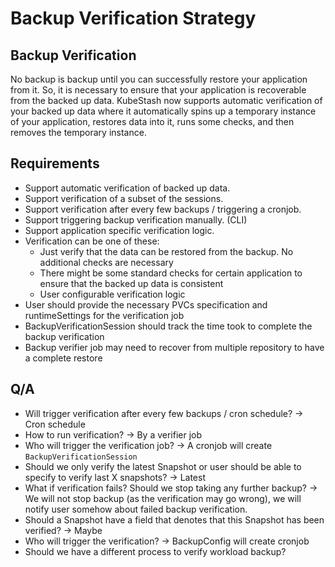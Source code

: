 # Backup Verification Strategy

## Backup Verification

No backup is backup until you can successfully restore your application from it. So, it is necessary to ensure that your application is recoverable from the backed up data. KubeStash now supports automatic verification of your backed up data where it automatically spins up a temporary instance of your application, restores data into it, runs some checks, and then removes the temporary instance.

## Requirements

- Support automatic verification of backed up data.
- Support verification of a subset of the sessions.
- Support verification after every few backups / triggering a cronjob.
- Support triggering backup verification manually. (CLI)
- Support application specific verification logic.
- Verification can be one of these:
    - Just verify that the data can be restored from the backup. No additional checks are necessary 
    - There might be some standard checks for certain application to ensure that the backed up data is consistent
    - User configurable verification logic
- User should provide the necessary PVCs specification and runtimeSettings for the verification job
- BackupVerificationSession should track the time took to complete the backup verification
- Backup verifier job may need to recover from multiple repository to have a complete restore

## Q/A

- Will trigger verification after every few backups / cron schedule? -> Cron schedule
- How to run verification? -> By a verifier job 
- Who will trigger the verification job? -> A cronjob will create `BackupVerificationSession`
- Should we only verify the latest Snapshot or user should be able to specify to verify last X snapshots? -> Latest
- What if verification fails? Should we stop taking any further backup? -> We will not stop backup (as the verification may go wrong), we will notify user somehow about failed backup verification.
- Should a Snapshot have a field that denotes that this Snapshot has been verified? -> Maybe
- Who will trigger the verification? -> BackupConfig will create cronjob 
- Should we have a different process to verify workload backup?